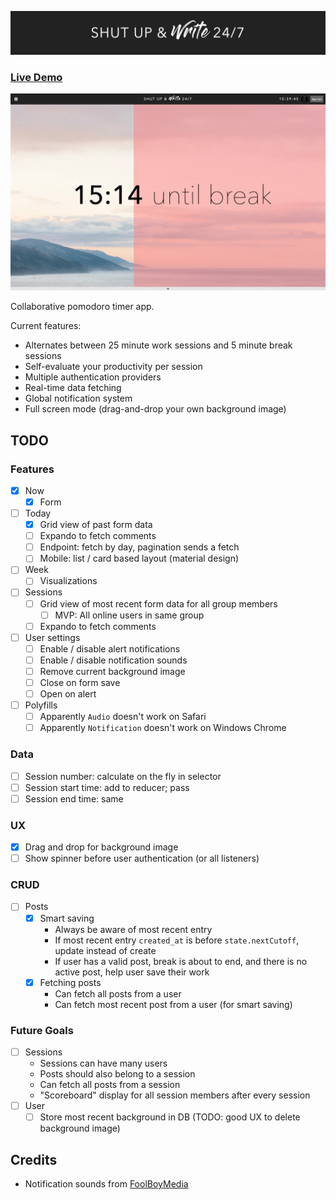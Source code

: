 ![Banner](./public/screenshots/banner.png)

### [Live Demo](https://shutupandwrite247.firebaseapp.com/)

![Screenshot](./public/screenshots/demo.png)

Collaborative pomodoro timer app.

Current features:
* Alternates between 25 minute work sessions and 5 minute break sessions
* Self-evaluate your productivity per session
* Multiple authentication providers
* Real-time data fetching
* Global notification system
* Full screen mode (drag-and-drop your own background image)

## TODO

### Features

* [x] Now
    * [x] Form
* [ ] Today
    * [x] Grid view of past form data
    * [ ] Expando to fetch comments
    * [ ] Endpoint: fetch by day, pagination sends a fetch
    * [ ] Mobile: list / card based layout (material design)
* [ ] Week
    * [ ] Visualizations
* [ ] Sessions
    * [ ] Grid view of most recent form data for all group members
        * [ ] MVP: All online users in same group
    * [ ] Expando to fetch comments
* [ ] User settings
    * [ ] Enable / disable alert notifications
    * [ ] Enable / disable notification sounds
    * [ ] Remove current background image
    * [ ] Close on form save
    * [ ] Open on alert
* [ ] Polyfills
    * [ ] Apparently `Audio` doesn't work on Safari
    * [ ] Apparently `Notification` doesn't work on Windows Chrome

### Data

* [ ] Session number: calculate on the fly in selector
* [ ] Session start time: add to reducer; pass
* [ ] Session end time: same

### UX

* [x] Drag and drop for background image
* [ ] Show spinner before user authentication (or all listeners)

### CRUD

* [ ] Posts
    * [x] Smart saving
        * Always be aware of most recent entry
        * If most recent entry `created_at` is before `state.nextCutoff`, update instead of create
        * If user has a valid post, break is about to end, and there is no active post, help user save their work
    * [x] Fetching posts
        * Can fetch all posts from a user
        * Can fetch most recent post from a user (for smart saving)

### Future Goals

* [ ] Sessions
    * Sessions can have many users
    * Posts should also belong to a session
    * Can fetch all posts from a session
    * "Scoreboard" display for all session members after every session
* [ ] User
    * [ ] Store most recent background in DB (TODO: good UX to delete background image)

## Credits

* Notification sounds from [FoolBoyMedia](https://freesound.org/people/FoolBoyMedia)
